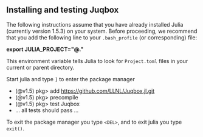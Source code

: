 ## Installing and testing **Juqbox**

The following instructions assume that you have already installed Julia (currently version 1.5.3) on your system. Before proceeding, we recommend that you add the following line to your `.bash_profile` (or corresponding) file:

**export JULIA_PROJECT="@."**

This environment variable tells Julia to look for `Project.toml` files in your current or parent directory.

Start julia and type `]` to enter the package manager
- (@v1.5) pkg> add  https://github.com/LLNL/Juqbox.jl.git
- (@v1.5) pkg> precompile
- (@v1.5) pkg> test Juqbox
- ... all tests should pass ...

To exit the package manager you type `<DEL>`, and to exit julia you type `exit()`.
